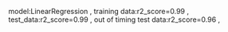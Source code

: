 model:LinearRegression  ,
training data:r2_score=0.99  ,
test_data:r2_score=0.99  ,
out of timing test data:r2_score=0.96  ,
